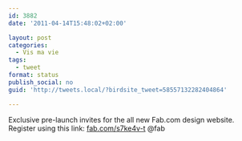```yaml
---
id: 3882
date: '2011-04-14T15:48:02+02:00'

layout: post
categories:
  - Vis ma vie
tags:
  - tweet
format: status
publish_social: no
guid: 'http://tweets.local/?birdsite_tweet=58557132282404864'

---
```


Exclusive pre-launch invites for the all new Fab.com design website. Register using this link: [fab.com/s7ke4v-t](http://fab.com/s7ke4v-t) @fab